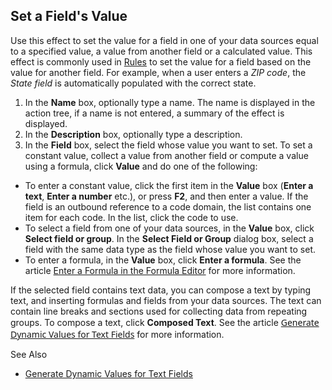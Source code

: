 ## Set a Field's Value

Use this effect to set the value for a field in one of your data sources equal to a specified value, a value from another field or a calculated value. This effect is commonly used in [Rules](../../../object-class/modify-an-object--or-identifier-domain/rules.md) to set the value for a field based on the value for another field. For example, when a user enters a *ZIP code*, the *State field* is automatically populated with the correct state.

1.  In the **Name** box, optionally type a name. The name is displayed in the action tree, if a name is not entered, a summary of the effect is displayed.
2.  In the **Description** box, optionally type a description.
3.  In the **Field** box, select the field whose value you want to set. To set a constant value, collect a value from another field or compute a value using a formula, click **Value** and do one of the following:

*   To enter a constant value, click the first item in the **Value** box (**Enter a text**, **Enter a number** etc.), or press **F2**, and then enter a value. If the field is an outbound reference to a code domain, the list contains one item for each code. In the list, click the code to use.
*   To select a field from one of your data sources, in the **Value** box, click **Select field or group**. In the **Select Field or Group** dialog box, select a field with the same data type as the field whose value you want to set.
*   To enter a formula, in the **Value** box, click **Enter a formula**. See the article [Enter a Formula in the Formula Editor](../../../common-concepts/advanced-expressions/formula-editor.md) for more information.

If the selected field contains text data, you can compose a text by typing text, and inserting formulas and fields from your data sources. The text can contain line breaks and sections used for collecting data from repeating groups. To compose a text, click **Composed Text**. See the article [<span style="FONT-FAMILY: Segoe UI">Generate Dynamic Values for Text Fields](mk:@MSITStore:D:\WSRoot\Genus\Evolution\doc\Help\GenusLogixHelp_1033.chm::/../generate-dynamic-values-for-text-fields.md) for more information.

See Also

*   [Generate Dynamic Values for Text Fields](../generate-dynamic-values-for-text-fields.md)